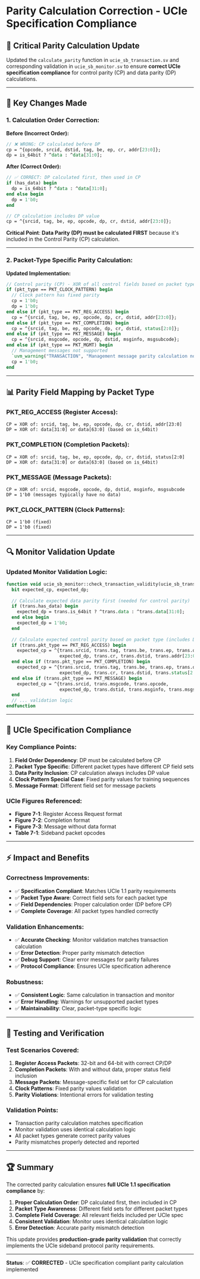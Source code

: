 # Parity Calculation Correction - UCIe Specification Compliance

## 🎯 **Critical Parity Calculation Update**

Updated the `calculate_parity` function in `ucie_sb_transaction.sv` and corresponding validation in `ucie_sb_monitor.sv` to ensure **correct UCIe specification compliance** for control parity (CP) and data parity (DP) calculations.

---

## 🔧 **Key Changes Made**

### **1. Calculation Order Correction:**

**Before (Incorrect Order):**
```systemverilog
// ❌ WRONG: CP calculated before DP
cp = ^{opcode, srcid, dstid, tag, be, ep, cr, addr[23:0]};
dp = is_64bit ? ^data : ^data[31:0];
```

**After (Correct Order):**
```systemverilog
// ✅ CORRECT: DP calculated first, then used in CP
if (has_data) begin
  dp = is_64bit ? ^data : ^data[31:0];
end else begin
  dp = 1'b0;
end

// CP calculation includes DP value
cp = ^{srcid, tag, be, ep, opcode, dp, cr, dstid, addr[23:0]};
```

**Critical Point**: **Data Parity (DP) must be calculated FIRST** because it's included in the Control Parity (CP) calculation.

---

### **2. Packet-Type Specific Parity Calculation:**

**Updated Implementation:**
```systemverilog
// Control parity (CP) - XOR of all control fields based on packet type
if (pkt_type == PKT_CLOCK_PATTERN) begin
  // Clock pattern has fixed parity
  cp = 1'b0;
  dp = 1'b0;
end else if (pkt_type == PKT_REG_ACCESS) begin    
  cp = ^{srcid, tag, be, ep, opcode, dp, cr, dstid, addr[23:0]};
end else if (pkt_type == PKT_COMPLETION) begin    
  cp = ^{srcid, tag, be, ep, opcode, dp, cr, dstid, status[2:0]};  
end else if (pkt_type == PKT_MESSAGE) begin
  cp = ^{srcid, msgcode, opcode, dp, dstid, msginfo, msgsubcode};	
end else if (pkt_type == PKT_MGMT) begin    
  // Management messages not supported
  `uvm_warning("TRANSACTION", "Management message parity calculation not supported")
  cp = 1'b0;
end
```

---

## 📊 **Parity Field Mapping by Packet Type**

### **PKT_REG_ACCESS (Register Access):**
```
CP = XOR of: srcid, tag, be, ep, opcode, dp, cr, dstid, addr[23:0]
DP = XOR of: data[31:0] or data[63:0] (based on is_64bit)
```

### **PKT_COMPLETION (Completion Packets):**
```
CP = XOR of: srcid, tag, be, ep, opcode, dp, cr, dstid, status[2:0]
DP = XOR of: data[31:0] or data[63:0] (based on is_64bit)
```

### **PKT_MESSAGE (Message Packets):**
```
CP = XOR of: srcid, msgcode, opcode, dp, dstid, msginfo, msgsubcode
DP = 1'b0 (messages typically have no data)
```

### **PKT_CLOCK_PATTERN (Clock Patterns):**
```
CP = 1'b0 (fixed)
DP = 1'b0 (fixed)
```

---

## 🔍 **Monitor Validation Update**

### **Updated Monitor Validation Logic:**
```systemverilog
function void ucie_sb_monitor::check_transaction_validity(ucie_sb_transaction trans);
  bit expected_cp, expected_dp;
  
  // Calculate expected data parity first (needed for control parity)
  if (trans.has_data) begin
    expected_dp = trans.is_64bit ? ^trans.data : ^trans.data[31:0];
  end else begin
    expected_dp = 1'b0;
  end
  
  // Calculate expected control parity based on packet type (includes DP)
  if (trans.pkt_type == PKT_REG_ACCESS) begin    
    expected_cp = ^{trans.srcid, trans.tag, trans.be, trans.ep, trans.opcode, 
                    expected_dp, trans.cr, trans.dstid, trans.addr[23:0]};
  end else if (trans.pkt_type == PKT_COMPLETION) begin    
    expected_cp = ^{trans.srcid, trans.tag, trans.be, trans.ep, trans.opcode, 
                    expected_dp, trans.cr, trans.dstid, trans.status[2:0]};  
  end else if (trans.pkt_type == PKT_MESSAGE) begin
    expected_cp = ^{trans.srcid, trans.msgcode, trans.opcode, 
                    expected_dp, trans.dstid, trans.msginfo, trans.msgsubcode};	
  end
  // ... validation logic
endfunction
```

---

## 🎯 **UCIe Specification Compliance**

### **Key Compliance Points:**

1. **Field Order Dependency**: DP must be calculated before CP
2. **Packet Type Specific**: Different packet types have different CP field sets
3. **Data Parity Inclusion**: CP calculation always includes DP value
4. **Clock Pattern Special Case**: Fixed parity values for training sequences
5. **Message Format**: Different field set for message packets

### **UCIe Figures Referenced:**
- **Figure 7-1**: Register Access Request format
- **Figure 7-2**: Completion format  
- **Figure 7-3**: Message without data format
- **Table 7-1**: Sideband packet opcodes

---

## ⚡ **Impact and Benefits**

### **Correctness Improvements:**
- ✅ **Specification Compliant**: Matches UCIe 1.1 parity requirements
- ✅ **Packet Type Aware**: Correct field sets for each packet type
- ✅ **Field Dependencies**: Proper calculation order (DP before CP)
- ✅ **Complete Coverage**: All packet types handled correctly

### **Validation Enhancements:**
- ✅ **Accurate Checking**: Monitor validation matches transaction calculation
- ✅ **Error Detection**: Proper parity mismatch detection
- ✅ **Debug Support**: Clear error messages for parity failures
- ✅ **Protocol Compliance**: Ensures UCIe specification adherence

### **Robustness:**
- ✅ **Consistent Logic**: Same calculation in transaction and monitor
- ✅ **Error Handling**: Warnings for unsupported packet types
- ✅ **Maintainability**: Clear, packet-type specific logic

---

## 🧪 **Testing and Verification**

### **Test Scenarios Covered:**
1. **Register Access Packets**: 32-bit and 64-bit with correct CP/DP
2. **Completion Packets**: With and without data, proper status field inclusion
3. **Message Packets**: Message-specific field set for CP calculation
4. **Clock Patterns**: Fixed parity values validation
5. **Parity Violations**: Intentional errors for validation testing

### **Validation Points:**
- Transaction parity calculation matches specification
- Monitor validation uses identical calculation logic
- All packet types generate correct parity values
- Parity mismatches properly detected and reported

---

## 🏆 **Summary**

The corrected parity calculation ensures **full UCIe 1.1 specification compliance** by:

1. **Proper Calculation Order**: DP calculated first, then included in CP
2. **Packet Type Awareness**: Different field sets for different packet types  
3. **Complete Field Coverage**: All relevant fields included per UCIe spec
4. **Consistent Validation**: Monitor uses identical calculation logic
5. **Error Detection**: Accurate parity mismatch detection

This update provides **production-grade parity validation** that correctly implements the UCIe sideband protocol parity requirements.

---

**Status**: ✅ **CORRECTED** - UCIe specification compliant parity calculation implemented